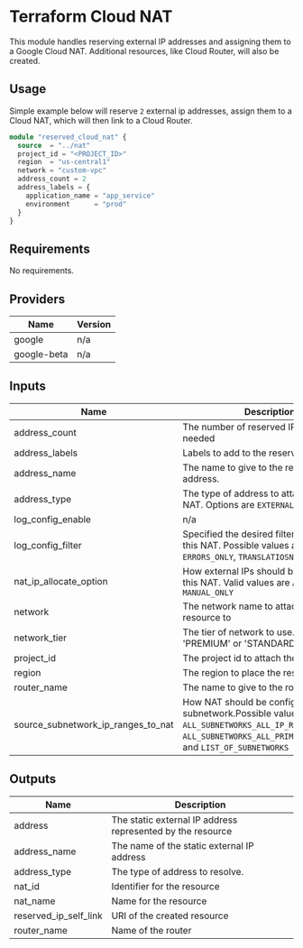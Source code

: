 # Terraform Cloud NAT

This module handles reserving external IP addresses and assigning them to a Google Cloud NAT. Additional resources, like Cloud Router, will also be created.

## Usage

Simple example below will reserve `2` external ip addresses, assign them to a Cloud NAT, which will then link to a Cloud Router.

```terraform
module "reserved_cloud_nat" {
  source  = "../nat"
  project_id = "<PROJECT_ID>"
  region  = "us-central1"
  network = "custom-vpc"
  address_count = 2
  address_labels = {
    application_name = "app_service"
    environment      = "prod"
  }
}
```

## Requirements 

No requirements.

## Providers

| Name | Version |
|------|---------|
| google | n/a |
| google-beta | n/a |

## Inputs

| Name | Description | Type | Default | Required |
|------|-------------|------|---------|:--------:|
| address\_count | The number of reserved IP addresses needed | `number` | `1` | no |
| address\_labels | Labels to add to the reserved IP address | `map(string)` | `{}` | no |
| address\_name | The name to give to the reserved IP address. | `string` | `"nat-external-address"` | no |
| address\_type | The type of address to attach to the NAT. Options are `EXTERNAL` or `INTERNAL` | `string` | `"EXTERNAL"` | no |
| log\_config\_enable | n/a | `bool` | `false` | no |
| log\_config\_filter | Specified the desired filtering of logs on this NAT. Possible values are `ERRORS_ONLY`, `TRANSLATIOSN_ONLY`, `ALL` | `string` | `"ERRORS_ONLY"` | no |
| nat\_ip\_allocate\_option | How external IPs should be allocated for this NAT. Valid values are `AUTO_ONLY` or `MANUAL_ONLY` | `string` | `"MANUAL_ONLY"` | no || nat\_name | Name of the NAT service. Name must be 1-63 characters. | `string` | `"cloud-nat"` | no |
| network | The network name to attach the resource to | `string` | `"default"` | no |
| network\_tier | The tier of network to use. Options are 'PREMIUM' or 'STANDARD' | `string` | `"PREMIUM"` | no |
| project\_id | The project id to attach the resource to | `string` | n/a | yes |
| region | The region to place the resource | `string` | `"us-central1"` | no |
| router\_name | The name to give to the router | `string` | `"default-router"` | no |
| source\_subnetwork\_ip\_ranges\_to\_nat | How NAT should be configured per subnetwork.Possible values are `ALL_SUBNETWORKS_ALL_IP_RANGES`, `ALL_SUBNETWORKS_ALL_PRIMARY_IP_RANGE`S, and `LIST_OF_SUBNETWORKS` | `string` | `"ALL_SUBNETWORKS_ALL_IP_RANGES"` | no |

## Outputs

| Name | Description |
|------|-------------|
| address | The static external IP address represented by the resource |
| address\_name | The name of the static external IP address |
| address\_type | The type of address to resolve. |
| nat\_id | Identifier for the resource |
| nat\_name | Name for the resource |
| reserved\_ip\_self\_link | URI of the created resource |
| router\_name | Name of the router |